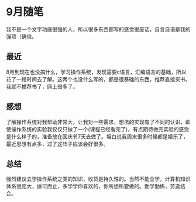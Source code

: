 # 9月随笔

我不是一个文字功底很强的人，所以很多东西都写的感觉很废话，自言自语是我的强项（确信。

## 最近

8月到现在也没搞什么，学习操作系统，发现需要c语言，汇编语言的基础，所以花了一段时间去了解。这两个也没什么写的，都是很基础的东西，推荐直接买书。我就不推荐书了，网上很多了。

## 感想

了解操作系统对我帮助非常大，让我对一些需求，想法的实现有了不同的认识，即使操作系统的实验我仅仅只做了一个(课程已经看完了)，有点期待做完实验的感受是什么样子的，准备放在国庆节7天去做了。坦白说我周末很多时候都是娱乐了，最近思想有点多，过了这阵子应该会好很多。

## 总结

强烈建议去学操作系统之类的知识，收货是持久性的。当然不能全学，计算机知识体系很庞大，适可而止，多学学你喜欢的，你所想所要做的。勤学勤练，劳逸结合。